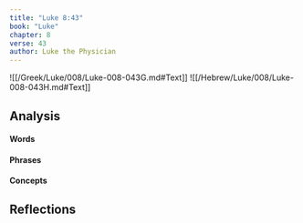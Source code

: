 ```yaml
---
title: "Luke 8:43"
book: "Luke"
chapter: 8
verse: 43
author: Luke the Physician
---
```

![[/Greek/Luke/008/Luke-008-043G.md#Text]]
![[/Hebrew/Luke/008/Luke-008-043H.md#Text]]

## Analysis

#### Words

#### Phrases

#### Concepts

## Reflections

